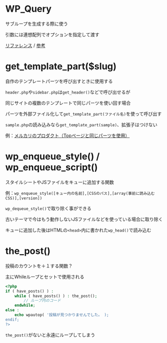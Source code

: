 # WP_Query

サブループを生成する際に使う

引数には連想配列でオプションを指定して渡す

[リファレンス](https://wpdocs.osdn.jp/%E9%96%A2%E6%95%B0%E3%83%AA%E3%83%95%E3%82%A1%E3%83%AC%E3%83%B3%E3%82%B9/WP_Query)
 / [参考](https://wemo.tech/160)

# get_template_part($slug)

自作のテンプレートパーツを呼び出すときに使用する

`header.php`や`sidebar.php`は`get_header()`などで呼び出せるが

同じサイトの複数のテンプレートで同じパーツを使い回す場合

パーツを外部ファイル化して`get_template_part(ファイル名)`を使って呼び出す

`sample.php`の読み込みなら`get_template_part(sample)`、拡張子はつけない

例：[メルカリのプロダクト（Topページと同じパーツを使用）](https://about.mercari.com/products/)

# wp_enqueue_style() / wp_enqueue_script()

スタイルシートやJSファイルをキューに追加する関数

例：`wp_enqueue_style([キュー内の名前],[CSSのパス],[array(事前に読み込むCSS)],[version])`

`wp_dequeue_style()`で取り除く事ができる

古いテーマで今はもう動作しないJSファイルなどを使っている場合に取り除く

キューに追加した後はHTMLの`<head>`内に書かれた`wp_head()`で読み込む

# the_post()

投稿のカウントを＋１する関数？

主にWhileループとセットで使用される

```php
<?php
if ( have_posts() ) :
	while ( have_posts() ) : the_post();
		// ループ内のコード
	endwhile;
else :
	echo wpautop( '投稿が見つかりませんでした。 );
endif;
?>

```

`the_post()`がないと永遠にループしてしまう
